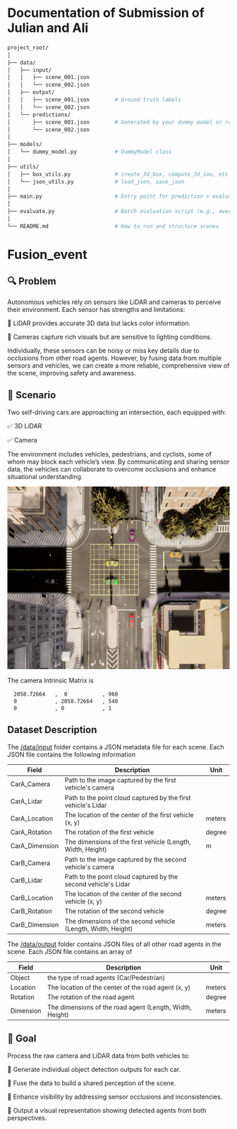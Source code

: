 # Documentation of Submission of Julian and Ali

```bash
project_root/
│
├── data/
│   ├── input/
│   │   ├── scene_001.json
│   │   └── scene_002.json
│   ├── output/
│   │   ├── scene_001.json        # Ground truth labels
│   │   └── scene_002.json
│   └── predictions/
│       ├── scene_001.json        # Generated by your dummy model or real model
│       └── scene_002.json
│
├── models/
│   └── dummy_model.py            # DummyModel class
│
├── utils/
│   ├── box_utils.py              # create_3d_box, compute_3d_iou, etc.
│   └── json_utils.py             # load_json, save_json
│
├── main.py                       # Entry point for prediction + evaluation + visualization
│
├── evaluate.py                   # Batch evaluation script (e.g., average IOU over all scenes)
│
└── README.md                     # How to run and structure scenes
```


# Fusion_event


## 🔍 Problem

Autonomous vehicles rely on sensors like LiDAR and cameras to perceive their environment. Each sensor has strengths and limitations:

🔹 LiDAR provides accurate 3D data but lacks color information.

🔹 Cameras capture rich visuals but are sensitive to lighting conditions.


Individually, these sensors can be noisy or miss key details due to occlusions from other road agents. However, by fusing data from multiple sensors and vehicles, we can create a more reliable, comprehensive view of the scene, improving safety and awareness.

## 🚦 Scenario

Two self-driving cars are approaching an intersection, each equipped with:


✅ 3D LiDAR

✅ Camera

The environment includes vehicles, pedestrians, and cyclists, some of whom may block each vehicle’s view. By communicating and sharing sensor data, the vehicles can collaborate to overcome occlusions and enhance situational understanding.

![scene](/images/scene.png)

The camera Intrinsic Matrix is
``` 
  2058.72664   ,  0           , 960
  0            , 2058.72664   , 540
  0            , 0            , 1
```
## Dataset Description

The [/data/input](/data/input) folder contains a JSON metadata file for each scene. Each JSON file contains the following information

| Field | Description | Unit |
| --- | --- | --- |
| CarA_Camera | Path to the image captured by the first vehicle's camera |  |
| CarA_Lidar | Path to the point cloud captured by the first vehicle's Lidar|  |
| CarA_Location | The location of the center of the first vehicle (x, y) | meters |
| CarA_Rotation | The rotation of the first vehicle | degree |
| CarA_Dimension | The dimensions of the first vehicle (Length, Width, Height) | m |
| CarB_Camera | Path to the image captured by the second vehicle's camera |  |
| CarB_Lidar | Path to the point cloud captured by the second vehicle's Lidar|  |
| CarB_Location | The location of the center of the second vehicle (x, y) | meters |
| CarB_Rotation | The rotation of the second vehicle | degree |
| CarB_Dimension | The dimensions of the second vehicle (Length, Width, Height) | meters |

The [/data/output](/data/output) folder contains JSON files of all other road agents in the scene. Each JSON file contains an array of 

| Field | Description | Unit |
| --- | --- | --- |
| Object | the type of road agents (Car/Pedestrian) |  |
| Location | The location of the center of the road agent (x, y) | meters |
| Rotation | The rotation of the road agent | degree |
| Dimension | The dimensions of the road agent (Length, Width, Height) | meters |

  ## 🎯 Goal

Process the raw camera and LiDAR data from both vehicles to:


🔹 Generate individual object detection outputs for each car.

🔹 Fuse the data to build a shared perception of the scene.

🔹 Enhance visibility by addressing sensor occlusions and inconsistencies.

🔹 Output a visual representation showing detected agents from both perspectives.
